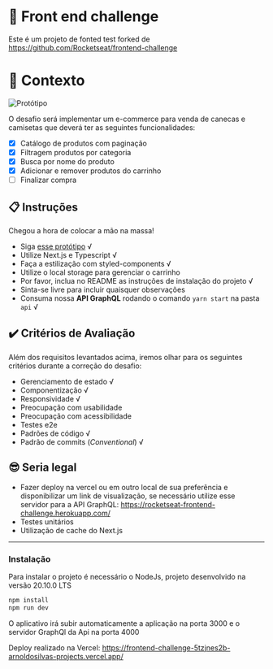 # 🚀 Front end challenge

Este é um projeto de fonted test forked de https://github.com/Rocketseat/frontend-challenge

# 🧠 Contexto

![Protótipo](https://storage.googleapis.com/xesque-dev/challenge-images/prototipo.png?42)

O desafio será implementar um e-commerce para venda de canecas e camisetas que deverá ter as seguintes funcionalidades:

- [X] Catálogo de produtos com paginação
- [X] Filtragem produtos por categoria
- [X] Busca por nome do produto
- [X] Adicionar e remover produtos do carrinho
- [ ] Finalizar compra

## 📋 Instruções

Chegou a hora de colocar a mão na massa!

- Siga [esse protótipo](https://www.figma.com/file/rET9F2CeUEJdiVN7JRu993/E-commerce---capputeeno?node-id=680%3A6449) √
- Utilize Next.js e Typescript √
- Faça a estilização com styled-components √
- Utilize o local storage para gerenciar o carrinho
- Por favor, inclua no README as instruções de instalação do projeto √
- Sinta-se livre para incluir quaisquer observações
- Consuma nossa **API GraphQL** rodando o comando `yarn start` na pasta `api` √

## ✔️ Critérios de Avaliação

Além dos requisitos levantados acima, iremos olhar para os seguintes critérios durante a correção do desafio:

- Gerenciamento de estado √
- Componentização √
- Responsividade √
- Preocupação com usabilidade
- Preocupação com acessibilidade
- Testes e2e
- Padrões de código √
- Padrão de commits (_Conventional_) √

## 😎 Seria legal

- Fazer deploy na vercel ou em outro local de sua preferência e disponibilizar um link de visualização, se necessário utilize esse servidor para a API GraphQL:  https://rocketseat-frontend-challenge.herokuapp.com/
- Testes unitários
- Utilização de cache do Next.js

---

### Instalação

Para instalar o projeto é necessário o NodeJs, projeto desenvolvido na versão 20.10.0 LTS

```sh {"id":"01HZPE89G0RV70WJS4H8QG10T0"}
npm install
npm run dev
```

O aplicativo irá subir automaticamente a aplicação na porta 3000 e o servidor GraphQl da Api na porta 4000

Deploy realizado na Vercel: https://frontend-challenge-5tzjnes2b-arnoldosilvas-projects.vercel.app/
